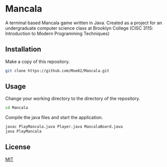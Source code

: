 # Mancala

A terminal based Mancala game written in Java. Created as a project for an undergraduate computer science class at Brooklyn College (CISC 3115: Introduction to Modern Programming Techniques)

## Installation

Make a copy of this repository.

```bash
git clone https://github.com/Moe82/Mancala.git
```

## Usage
Change your working directory to the directory of the repository. 
```bash
cd Mancala
```
Compile the java files and start the application. 
```bash
javac PlayMancala.java Player.java MancalaBoard.java
java PlayMancala
```
## License
[MIT](https://choosealicense.com/licenses/mit/)
